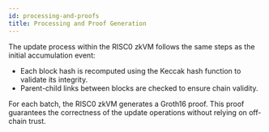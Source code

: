 ```yaml
---
id: processing-and-proofs
title: Processing and Proof Generation
---
```


The update process within the RISC0 zkVM follows the same steps as the initial accumulation event:

- Each block hash is recomputed using the Keccak hash function to validate its integrity.
- Parent-child links between blocks are checked to ensure chain validity.

For each batch, the RISC0 zkVM generates a Groth16 proof. This proof guarantees the correctness of the update operations without relying on off-chain trust.
